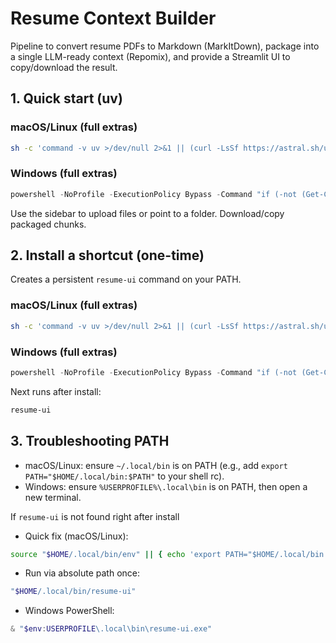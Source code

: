 # Resume Context Builder

Pipeline to convert resume PDFs to Markdown (MarkItDown), package into a single LLM-ready context (Repomix), and provide a Streamlit UI to copy/download the result.

## 1. Quick start (uv)



### macOS/Linux (full extras)
```bash
sh -c 'command -v uv >/dev/null 2>&1 || (curl -LsSf https://astral.sh/uv/install.sh | sh); PATH="$HOME/.local/bin:$PATH" uvx --python 3.12 --refresh --from git+https://github.com/ruizmr/resume-context-builder.git?extra=full resume-ui'
```


### Windows (full extras)
```powershell
powershell -NoProfile -ExecutionPolicy Bypass -Command "if (-not (Get-Command uv -EA SilentlyContinue)) { iwr https://astral.sh/uv/install.ps1 -UseBasicParsing | iex }; $env:Path = \"$env:USERPROFILE\.local\bin;$env:Path\"; uvx --python 3.12 --refresh --from git+https://github.com/ruizmr/resume-context-builder.git?extra=full resume-ui"
```

Use the sidebar to upload files or point to a folder. Download/copy packaged chunks.

## 2. Install a shortcut (one-time)
Creates a persistent `resume-ui` command on your PATH.



### macOS/Linux (full extras)
```bash
sh -c 'command -v uv >/dev/null 2>&1 || (curl -LsSf https://astral.sh/uv/install.sh | sh); PATH="$HOME/.local/bin:$PATH" uv tool install --python 3.12 --force "git+https://github.com/ruizmr/resume-context-builder.git?extra=full" && echo "Installed. Next time just run: resume-ui"'
```


### Windows (full extras)
```powershell
powershell -NoProfile -ExecutionPolicy Bypass -Command "if (-not (Get-Command uv -EA SilentlyContinue)) { iwr https://astral.sh/uv/install.ps1 -UseBasicParsing | iex }; $env:Path = \"$env:USERPROFILE\.local\bin;$env:Path\"; uv tool install --python 3.12 --force \"git+https://github.com/ruizmr/resume-context-builder.git?extra=full\"; Write-Host 'Installed. Next time just run: resume-ui'"
```

Next runs after install:
```bash
resume-ui
```

## 3. Troubleshooting PATH
- macOS/Linux: ensure `~/.local/bin` is on PATH (e.g., add `export PATH="$HOME/.local/bin:$PATH"` to your shell rc).
- Windows: ensure `%USERPROFILE%\.local\bin` is on PATH, then open a new terminal.

If `resume-ui` is not found right after install
- Quick fix (macOS/Linux):
```bash
source "$HOME/.local/bin/env" || { echo 'export PATH="$HOME/.local/bin:$PATH"' >> ~/.zshrc && source ~/.zshrc; }
```
- Run via absolute path once:
```bash
"$HOME/.local/bin/resume-ui"
```
- Windows PowerShell:
```powershell
& "$env:USERPROFILE\.local\bin\resume-ui.exe"
```
